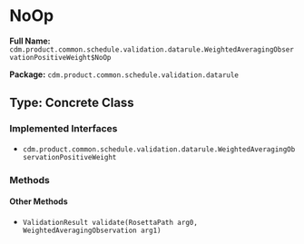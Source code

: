 # NoOp

**Full Name:** `cdm.product.common.schedule.validation.datarule.WeightedAveragingObservationPositiveWeight$NoOp`

**Package:** `cdm.product.common.schedule.validation.datarule`

## Type: Concrete Class

### Implemented Interfaces

- `cdm.product.common.schedule.validation.datarule.WeightedAveragingObservationPositiveWeight`

### Methods

#### Other Methods

- `ValidationResult validate(RosettaPath arg0, WeightedAveragingObservation arg1)`

